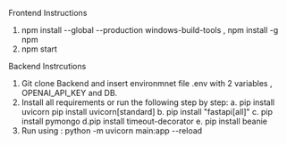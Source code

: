 Frontend Instructions

1. npm install --global --production windows-build-tools , npm install -g npm
2. npm start



Backend Instrcutions

1. Git clone Backend and insert environmnet file .env with 2 variables , OPENAI_API_KEY and DB. 
2. Install all requirements or run the following step by step:
a. pip install uvicorn pip install uvicorn[standard]
b. pip install "fastapi[all]"
c. pip install pymongo
d.pip install timeout-decorator
e. pip install beanie
4. Run using : python -m uvicorn main:app --reload 
